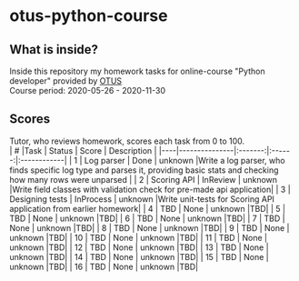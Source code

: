 # otus-python-course
## What is inside?
Inside this repository my homework tasks for online-course "Python developer" provided by [OTUS](https://otus.ru/)  
Course period: 2020-05-26 - 2020-11-30  
## Scores
Tutor, who reviews homework, scores each task from 0 to 100.  
| # |Task           | Status  | Score  | Description |
|----|---------------|:-------:|:------:|:------------|
| 1  | Log&#160;parser | Done | unknown |Write a log parser, who finds specific log type and parses it, providing basic stats and checking how many rows were unparsed |
| 2  | Scoring&#160;API | InReview | unknown |Write field classes with validation check for pre-made api application|
| 3  | Designing&#160;tests | InProcess | unknown |Write unit-tests for Scoring API application from earlier homework|
| 4  | TBD | None | unknown |TBD|
| 5  | TBD | None | unknown |TBD|
| 6  | TBD | None | unknown |TBD|
| 7  | TBD | None | unknown |TBD|
| 8  | TBD | None | unknown |TBD|
| 9  | TBD | None | unknown |TBD|
| 10 | TBD | None | unknown |TBD|
| 11 | TBD | None | unknown |TBD|
| 12 | TBD | None | unknown |TBD|
| 13 | TBD | None | unknown |TBD|
| 14 | TBD | None | unknown |TBD|
| 15 | TBD | None | unknown |TBD|
| 16 | TBD | None | unknown |TBD|

